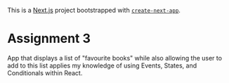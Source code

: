 This is a [Next.js](https://nextjs.org/) project bootstrapped with [`create-next-app`](https://github.com/vercel/next.js/tree/canary/packages/create-next-app).

# Assignment 3

App that displays a list of "favourite books" while also allowing the user to add to this list applies my knowledge of using Events, States, and Conditionals within React.
